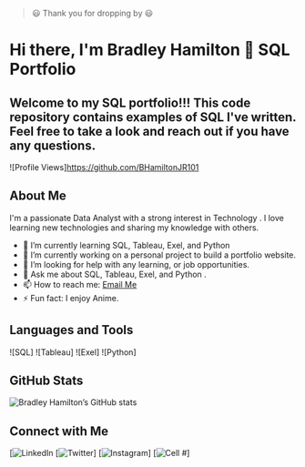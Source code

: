 > :smiley: Thank you for dropping by :smiley:
>


#  Hi there, I'm Bradley Hamilton 👋 SQL Portfolio

## Welcome to my SQL portfolio!!! This code repository contains examples of SQL I've written. Feel free to take a look and reach out if you have any questions.

![Profile Views]https://github.com/BHamiltonJR101

## About Me

I'm a passionate Data Analyst with a strong interest in Technology . I love learning new technologies and sharing my knowledge with others. 

- 🌱 I’m currently learning SQL, Tableau, Exel, and Python
- 🔭 I’m currently working on a personal project to build a portfolio website.
- 🤔 I’m looking for help with any learning, or job opportunities.
- 💬 Ask me about SQL, Tableau, Exel, and Python .
- 📫 How to reach me: [Email Me](Bhamiltonjr57@gmail.com)
- ⚡ Fun fact: I enjoy Anime.

## Languages and Tools

![SQL]
![Tableau]
![Exel]
![Python]


## GitHub Stats

![Bradley Hamilton’s GitHub stats](https://github-readme-stats.vercel.app/api?username=BHamiltonJR101&show_icons=true&theme=dark)



## Connect with Me

[![LinkedIn](https://www.linkedin.com/in/bradley-hamilton-8884b71b0/)
[![Twitter](https://x.com/Brad_Hamilton21)]
[![Instagram](https://www.instagram.com/greatvalue_kevin/)]
[![Cell #](513-913-8229)]


